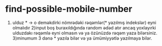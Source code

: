 # find-possible-mobile-number

1) ulduz * -> o deməkdirki nömrədəki rəqəmlər(* yazılmış indekslər) eyni olmalıdır
2)input boş buraxıldığında random ədəd atır ancaq yoxlayırki ulduzdakı rəqəmlə eyni olmasın
və ya özünüzdə rəqəm yaza bilərsiniz.
3)minumum 3 dənə * yazıla bilər və ya ümümiyyətlə yazılmaya bilər.
